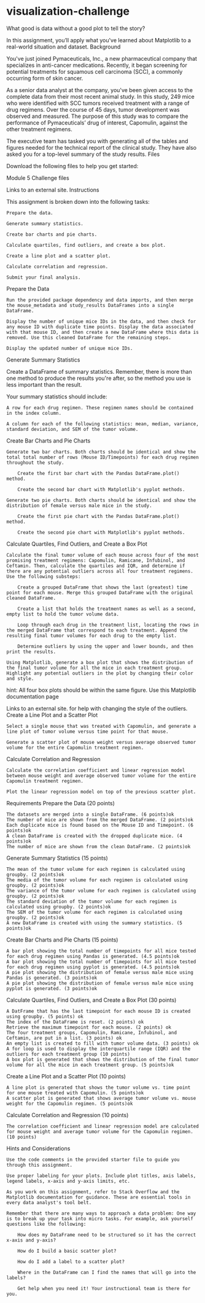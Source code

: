 # visualization-challenge

What good is data without a good plot to tell the story?

In this assignment, you’ll apply what you've learned about Matplotlib to a real-world situation and dataset.
Background

You've just joined Pymaceuticals, Inc., a new pharmaceutical company that specializes in anti-cancer medications. Recently, it began screening for potential treatments for squamous cell carcinoma (SCC), a commonly occurring form of skin cancer.

As a senior data analyst at the company, you've been given access to the complete data from their most recent animal study. In this study, 249 mice who were identified with SCC tumors received treatment with a range of drug regimens. Over the course of 45 days, tumor development was observed and measured. The purpose of this study was to compare the performance of Pymaceuticals’ drug of interest, Capomulin, against the other treatment regimens.

The executive team has tasked you with generating all of the tables and figures needed for the technical report of the clinical study. They have also asked you for a top-level summary of the study results.
Files

Download the following files to help you get started:

Module 5 Challenge files

Links to an external site.
Instructions

This assignment is broken down into the following tasks:

    Prepare the data.

    Generate summary statistics.

    Create bar charts and pie charts.

    Calculate quartiles, find outliers, and create a box plot.

    Create a line plot and a scatter plot.

    Calculate correlation and regression.

    Submit your final analysis.

Prepare the Data

    Run the provided package dependency and data imports, and then merge the mouse_metadata and study_results DataFrames into a single DataFrame.

    Display the number of unique mice IDs in the data, and then check for any mouse ID with duplicate time points. Display the data associated with that mouse ID, and then create a new DataFrame where this data is removed. Use this cleaned DataFrame for the remaining steps.

    Display the updated number of unique mice IDs.

Generate Summary Statistics

Create a DataFrame of summary statistics. Remember, there is more than one method to produce the results you're after, so the method you use is less important than the result.

Your summary statistics should include:

    A row for each drug regimen. These regimen names should be contained in the index column.

    A column for each of the following statistics: mean, median, variance, standard deviation, and SEM of the tumor volume.

Create Bar Charts and Pie Charts

    Generate two bar charts. Both charts should be identical and show the total total number of rows (Mouse ID/Timepoints) for each drug regimen throughout the study.

        Create the first bar chart with the Pandas DataFrame.plot() method.

        Create the second bar chart with Matplotlib's pyplot methods.

    Generate two pie charts. Both charts should be identical and show the distribution of female versus male mice in the study.

        Create the first pie chart with the Pandas DataFrame.plot() method.

        Create the second pie chart with Matplotlib's pyplot methods.

Calculate Quartiles, Find Outliers, and Create a Box Plot

    Calculate the final tumor volume of each mouse across four of the most promising treatment regimens: Capomulin, Ramicane, Infubinol, and Ceftamin. Then, calculate the quartiles and IQR, and determine if there are any potential outliers across all four treatment regimens. Use the following substeps:

        Create a grouped DataFrame that shows the last (greatest) time point for each mouse. Merge this grouped DataFrame with the original cleaned DataFrame.

        Create a list that holds the treatment names as well as a second, empty list to hold the tumor volume data.

        Loop through each drug in the treatment list, locating the rows in the merged DataFrame that correspond to each treatment. Append the resulting final tumor volumes for each drug to the empty list.

        Determine outliers by using the upper and lower bounds, and then print the results.

    Using Matplotlib, generate a box plot that shows the distribution of the final tumor volume for all the mice in each treatment group. Highlight any potential outliers in the plot by changing their color and style.

hint: All four box plots should be within the same figure. Use this Matplotlib documentation page

Links to an external site. for help with changing the style of the outliers.
Create a Line Plot and a Scatter Plot

    Select a single mouse that was treated with Capomulin, and generate a line plot of tumor volume versus time point for that mouse.

    Generate a scatter plot of mouse weight versus average observed tumor volume for the entire Capomulin treatment regimen.

Calculate Correlation and Regression

    Calculate the correlation coefficient and linear regression model between mouse weight and average observed tumor volume for the entire Capomulin treatment regimen.

    Plot the linear regression model on top of the previous scatter plot.

Requirements
Prepare the Data (20 points)

    The datasets are merged into a single DataFrame. (6 points)ok
    The number of mice are shown from the merged DataFrame. (2 points)ok
    Each duplicate mice is found based on the Mouse ID and Timepoint. (6 points)ok
    A clean DataFrame is created with the dropped duplicate mice. (4 points)ok
    The number of mice are shown from the clean DataFrame. (2 points)ok

Generate Summary Statistics (15 points)

    The mean of the tumor volume for each regimen is calculated using groupby. (2 points)ok
    The media of the tumor volume for each regimen is calculated using groupby. (2 points)ok
    The variance of the tumor volume for each regimen is calculated using groupby. (2 points)ok
    The standard deviation of the tumor volume for each regimen is calculated using groupby. (2 points)ok
    The SEM of the tumor volume for each regimen is calculated using groupby. (2 points)ok
    A new DataFrame is created with using the summary statistics. (5 points)ok

Create Bar Charts and Pie Charts (15 points)

    A bar plot showing the total number of timepoints for all mice tested for each drug regimen using Pandas is generated. (4.5 points)ok
    A bar plot showing the total number of timepoints for all mice tested for each drug regimen using pyplot is generated. (4.5 points)ok
    A pie plot showing the distribution of female versus male mice using Pandas is generated. (3 points)ok
    A pie plot showing the distribution of female versus male mice using pyplot is generated. (3 points)ok

Calculate Quartiles, Find Outliers, and Create a Box Plot (30 points)

    A DatFrame that has the last timepoint for each mouse ID is created using groupby. (5 points) ok
    The index of the DataFrame is reset. (2 points) ok
    Retrieve the maximum timepoint for each mouse. (2 points) ok
    The four treatment groups, Capomulin, Ramicane, Infubinol, and Ceftamin, are put in a list. (3 points) ok
    An empty list is created to fill with tumor volume data. (3 points) ok
    A for loop is used to display the interquartile range (IQR) and the outliers for each treatment group (10 points)
    A box plot is generated that shows the distribution of the final tumor volume for all the mice in each treatment group. (5 points)ok 

Create a Line Plot and a Scatter Plot (10 points)

    A line plot is generated that shows the tumor volume vs. time point for one mouse treated with Capomulin. (5 points)ok
    A scatter plot is generated that shows average tumor volume vs. mouse weight for the Capomulin regimen. (5 points)ok

Calculate Correlation and Regression (10 points)

    The correlation coefficient and linear regression model are calculated for mouse weight and average tumor volume for the Capomulin regimen. (10 points)

Hints and Considerations

    Use the code comments in the provided starter file to guide you through this assignment.

    Use proper labeling for your plots. Include plot titles, axis labels, legend labels, x-axis and y-axis limits, etc.

    As you work on this assignment, refer to Stack Overflow and the Matplotlib documentation for guidance. These are essential tools in every data analyst's tool belt.

    Remember that there are many ways to approach a data problem: One way is to break up your task into micro tasks. For example, ask yourself questions like the following:

        How does my DataFrame need to be structured so it has the correct x-axis and y-axis?

        How do I build a basic scatter plot?

        How do I add a label to a scatter plot?

        Where in the DataFrame can I find the names that will go into the labels?

        Get help when you need it! Your instructional team is there for you.
